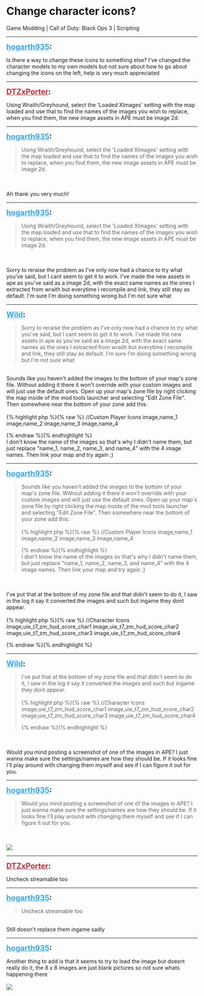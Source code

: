 # Change character icons?
Game Modding | Call of Duty: Black Ops 3 | Scripting

---
<strong style="font-size: 1.4em;"><span style="text-decoration: underline;text-decoration-color: #34a7f9;"><span style="color:#34a7f9;">hogarth935</span></span>:</strong>

<p>Is there a way to change these icons to something else? I&#39;ve changed the character models to my own models but not sure about how to go about changing the icons on the left, help is very much appreciated</p>

---
<strong style="font-size: 1.4em;"><span style="text-decoration: underline;text-decoration-color: #CB2D36;"><span style="color:#CB2D36;">DTZxPorter</span></span>:</strong>

<p>Using Wraith/Greyhound, select the &#39;Loaded XImages&#39; setting with the map loaded and use that to find the names of the images you wish to replace, when you find them, the new image assets in APE must be image 2d.</p>

---
<strong style="font-size: 1.4em;"><span style="text-decoration: underline;text-decoration-color: #34a7f9;"><span style="color:#34a7f9;">hogarth935</span></span>:</strong>

<p><blockquote>Using Wraith/Greyhound, select the &#39;Loaded XImages&#39; setting with the map loaded and use that to find the names of the images you wish to replace, when you find them, the new image assets in APE must be image 2d.<br /></blockquote><br /><br />Ah thank you very much!</p>

---
<strong style="font-size: 1.4em;"><span style="text-decoration: underline;text-decoration-color: #34a7f9;"><span style="color:#34a7f9;">hogarth935</span></span>:</strong>

<p><blockquote>Using Wraith/Greyhound, select the &#39;Loaded XImages&#39; setting with the map loaded and use that to find the names of the images you wish to replace, when you find them, the new image assets in APE must be image 2d.<br /></blockquote><br /><br />Sorry to reraise the problem as I&#39;ve only now had a chance to try what you&#39;ve said, but I cant seem to get it to work. I&#39;ve made the new assets in ape as you&#39;ve said as a image 2d, with the exact same names as the ones I extracted from wraith but everytime I recompile and link, they still stay as default. I&#39;m sure I&#39;m doing something wrong but I&#39;m not sure what</p>

---
<strong style="font-size: 1.4em;"><span style="text-decoration: underline;text-decoration-color: #34a7f9;"><span style="color:#34a7f9;">Wild</span></span>:</strong>

<p><blockquote>Sorry to reraise the problem as I&#39;ve only now had a chance to try what you&#39;ve said, but I cant seem to get it to work. I&#39;ve made the new assets in ape as you&#39;ve said as a image 2d, with the exact same names as the ones I extracted from wraith but everytime I recompile and link, they still stay as default. I&#39;m sure I&#39;m doing something wrong but I&#39;m not sure what<br /></blockquote><br />Sounds like you haven&#39;t added the images to the bottom of your map&#39;s zone file. Without adding it there it won&#39;t override with your custom images and will just use the default ones. Open up your map&#39;s zone file by right clicking the map inside of the mod tools launcher and selecting &quot;Edit Zone File&quot;. Then somewhere near the bottom of your zone add this:<br /><br />{% highlight php %}{% raw %}
//Custom Player Icons
image,name_1
image,name_2
image,name_3
image,name_4

{% endraw %}{% endhighlight %}
<br />I don&#39;t know the name of the images so that&#39;s why I didn&#39;t name them, but just replace &quot;name_1, name_2, name_3, and name_4&quot; with the 4 image names. Then link your map and try again ;)</p>

---
<strong style="font-size: 1.4em;"><span style="text-decoration: underline;text-decoration-color: #34a7f9;"><span style="color:#34a7f9;">hogarth935</span></span>:</strong>

<p><blockquote>Sounds like you haven&#39;t added the images to the bottom of your map&#39;s zone file. Without adding it there it won&#39;t override with your custom images and will just use the default ones. Open up your map&#39;s zone file by right clicking the map inside of the mod tools launcher and selecting &quot;Edit Zone File&quot;. Then somewhere near the bottom of your zone add this:<br /><br />{% highlight php %}{% raw %}
//Custom Player Icons
image,name_1
image,name_2
image,name_3
image,name_4

{% endraw %}{% endhighlight %}
<br />I don&#39;t know the name of the images so that&#39;s why I didn&#39;t name them, but just replace &quot;name_1, name_2, name_3, and name_4&quot; with the 4 image names. Then link your map and try again ;)<br /></blockquote><br /><br />I&#39;ve put that at the bottom of my zone file and that didn&#39;t seem to do it, I saw in the log it say it converted the images and such but ingame they dont appear.<br /><br />{% highlight php %}{% raw %}
//Character Icons
image,uie_t7_zm_hud_score_char1
image,uie_t7_zm_hud_score_char2
image,uie_t7_zm_hud_score_char3
image,uie_t7_zm_hud_score_char4

{% endraw %}{% endhighlight %}
</p>

---
<strong style="font-size: 1.4em;"><span style="text-decoration: underline;text-decoration-color: #34a7f9;"><span style="color:#34a7f9;">Wild</span></span>:</strong>

<p><blockquote>I&#39;ve put that at the bottom of my zone file and that didn&#39;t seem to do it, I saw in the log it say it converted the images and such but ingame they dont appear.<br /><br />{% highlight php %}{% raw %}
//Character Icons
image,uie_t7_zm_hud_score_char1
image,uie_t7_zm_hud_score_char2
image,uie_t7_zm_hud_score_char3
image,uie_t7_zm_hud_score_char4

{% endraw %}{% endhighlight %}
</blockquote><br /><br />Would you mind posting a screenshot of one of the images in APE? I just wanna make sure the settings/names are how they should be. If it looks fine I&#39;ll play around with changing them myself and see if I can figure it out for you.</p>

---
<strong style="font-size: 1.4em;"><span style="text-decoration: underline;text-decoration-color: #34a7f9;"><span style="color:#34a7f9;">hogarth935</span></span>:</strong>

<p><blockquote>Would you mind posting a screenshot of one of the images in APE? I just wanna make sure the settings/names are how they should be. If it looks fine I&#39;ll play around with changing them myself and see if I can figure it out for you.<br /></blockquote><br /><br /><img style="max-width: 500px;" src="{{ '/wiki/threads/assets/a.11.jpg' | relative_url }}"></p>

---
<strong style="font-size: 1.4em;"><span style="text-decoration: underline;text-decoration-color: #CB2D36;"><span style="color:#CB2D36;">DTZxPorter</span></span>:</strong>

<p>Uncheck streamable too</p>

---
<strong style="font-size: 1.4em;"><span style="text-decoration: underline;text-decoration-color: #34a7f9;"><span style="color:#34a7f9;">hogarth935</span></span>:</strong>

<p><blockquote>Uncheck streamable too<br /></blockquote><br />Still doesn&#39;t replace them ingame sadly</p>

---
<strong style="font-size: 1.4em;"><span style="text-decoration: underline;text-decoration-color: #34a7f9;"><span style="color:#34a7f9;">hogarth935</span></span>:</strong>

<p>Another thing to add is that it seems to try to load the image but doesnt really do it, the 8 x 8 images are just blank pictures so not sure whats happening there<br /><br /><img style="max-width: 500px;" src="{{ '/wiki/threads/assets/a.12.jpg' | relative_url }}"></p>
